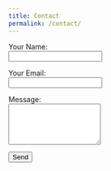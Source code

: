 ```yaml
---
title: Contact
permalink: /contact/
---
```


<!-- markdownlint-disable MD033 -->
<form name="contact" action="/_pages/success.html" method="POST" data-netlify="true">
  <input type="hidden" name="form-name" value="contact" />
  <p>
    <label for="name">Your Name:</label><br />
    <input type="text" id="name" name="name" required />
  </p>
  <p>
    <label for="email">Your Email:</label><br />
    <input type="email" id="email" name="email" required />
  </p>
  <p>
    <label for="message">Message:</label><br />
    <textarea id="message" name="message" rows="5" required></textarea>
  </p>
  <p>
    <button type="submit">Send</button>
  </p>
</form>
